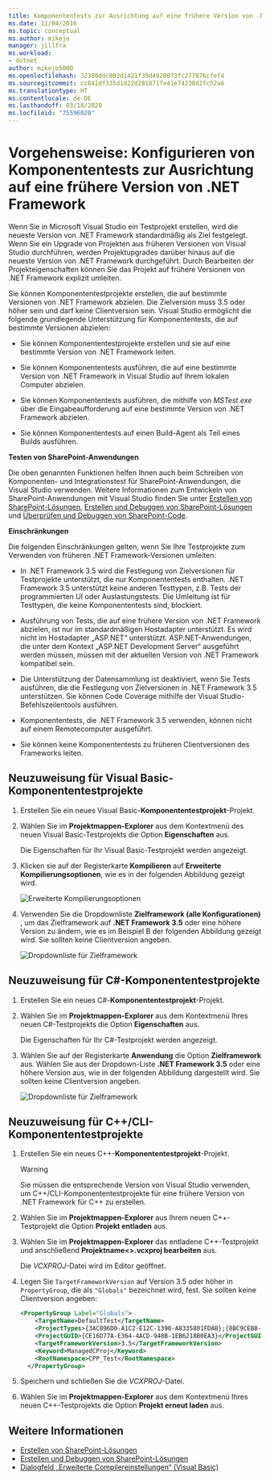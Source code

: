 ```yaml
---
title: Komponententests zur Ausrichtung auf eine frühere Version von .NET Framework
ms.date: 11/04/2016
ms.topic: conceptual
ms.author: mikejo
manager: jillfra
ms.workload:
- dotnet
author: mikejo5000
ms.openlocfilehash: 32380ddc802d1421f39d4920073fc277876cfef4
ms.sourcegitcommit: cc841df335d1d22d281871fe41e74238d2fc52a6
ms.translationtype: HT
ms.contentlocale: de-DE
ms.lasthandoff: 03/18/2020
ms.locfileid: "75596020"
---
```

# <a name="how-to-configure-unit-tests-to-target-an-earlier-version-of-the-net-framework"></a>Vorgehensweise: Konfigurieren von Komponententests zur Ausrichtung auf eine frühere Version von .NET Framework

Wenn Sie in Microsoft Visual Studio ein Testprojekt erstellen, wird die neueste Version von .NET Framework standardmäßig als Ziel festgelegt. Wenn Sie ein Upgrade von Projekten aus früheren Versionen von Visual Studio durchführen, werden Projektupgrades darüber hinaus auf die neueste Version von .NET Framework durchgeführt. Durch Bearbeiten der Projekteigenschaften können Sie das Projekt auf frühere Versionen von .NET Framework explizit umleiten.

Sie können Komponententestprojekte erstellen, die auf bestimmte Versionen von .NET Framework abzielen. Die Zielversion muss 3.5 oder höher sein und darf keine Clientversion sein. Visual Studio ermöglicht die folgende grundlegende Unterstützung für Komponententests, die auf bestimmte Versionen abzielen:

- Sie können Komponententestprojekte erstellen und sie auf eine bestimmte Version von .NET Framework leiten.

- Sie können Komponententests ausführen, die auf eine bestimmte Version von .NET Framework in Visual Studio auf Ihrem lokalen Computer abzielen.

- Sie können Komponententests ausführen, die mithilfe von *MSTest.exe* über die Eingabeaufforderung auf eine bestimmte Version von .NET Framework abzielen.

- Sie können Komponententests auf einen Build-Agent als Teil eines Builds ausführen.

**Testen von SharePoint-Anwendungen**

Die oben genannten Funktionen helfen Ihnen auch beim Schreiben von Komponenten- und Integrationstest für SharePoint-Anwendungen, die Visual Studio verwenden. Weitere Informationen zum Entwickeln von SharePoint-Anwendungen mit Visual Studio finden Sie unter [Erstellen von SharePoint-Lösungen](../sharepoint/create-sharepoint-solutions.md), [Erstellen und Debuggen von SharePoint-Lösungen](../sharepoint/building-and-debugging-sharepoint-solutions.md) und [Überprüfen und Debuggen von SharePoint-Code](../sharepoint/verifying-and-debugging-sharepoint-code.md).

**Einschränkungen**

Die folgenden Einschränkungen gelten, wenn Sie Ihre Testprojekte zum Verwenden von früheren .NET Framework-Versionen umleiten:

- In .NET Framework 3.5 wird die Festlegung von Zielversionen für Testprojekte unterstützt, die nur Komponententests enthalten. .NET Framework 3.5 unterstützt keine anderen Testtypen, z.B. Tests der programmierten UI oder Auslastungstests. Die Umleitung ist für Testtypen, die keine Komponententests sind, blockiert.

- Ausführung von Tests, die auf eine frühere Version von .NET Framework abzielen, ist nur im standardmäßigen Hostadapter unterstützt. Es wird nicht im Hostadapter „ASP.NET“ unterstützt. ASP.NET-Anwendungen, die unter dem Kontext „ASP.NET Development Server“ ausgeführt werden müssen, müssen mit der aktuellen Version von .NET Framework kompatibel sein.

- Die Unterstützung der Datensammlung ist deaktiviert, wenn Sie Tests ausführen, die die Festlegung von Zielversionen in .NET Framework 3.5 unterstützen. Sie können Code Coverage mithilfe der Visual Studio-Befehlszeilentools ausführen.

- Komponententests, die .NET Framework 3.5 verwenden, können nicht auf einem Remotecomputer ausgeführt.

- Sie können keine Komponententests zu früheren Clientversionen des Frameworks leiten.

## <a name="retargeting-for-visual-basic-unit-test-projects"></a>Neuzuweisung für Visual Basic-Komponententestprojekte

1. Erstellen Sie ein neues Visual Basic-**Komponententestprojekt**-Projekt.

2. Wählen Sie im **Projektmappen-Explorer** aus dem Kontextmenü des neuen Visual Basic-Testprojekts die Option **Eigenschaften** aus.

     Die Eigenschaften für Ihr Visual Basic-Testprojekt werden angezeigt.

3. Klicken sie auf der Registerkarte **Kompilieren** auf **Erweiterte Kompilierungsoptionen**, wie es in der folgenden Abbildung gezeigt wird.

     ![Erweiterte Kompilierungsoptionen](../test/media/howtoconfigureunittest35frameworka.png)

4. Verwenden Sie die Dropdownliste **Zielframework (alle Konfigurationen)** , um das Zielframework auf **.NET Framework 3.5** oder eine höhere Version zu ändern, wie es im Beispiel B der folgenden Abbildung gezeigt wird. Sie sollten keine Clientversion angeben.

     ![Dropdownliste für Zielframework](../test/media/howtoconfigureunitest35frameworkstepb.png)

## <a name="retargeting-for-c-unit-test-projects"></a>Neuzuweisung für C#-Komponententestprojekte

1. Erstellen Sie ein neues C#-**Komponententestprojekt**-Projekt.

2. Wählen Sie im **Projektmappen-Explorer** aus dem Kontextmenü Ihres neuen C#-Testprojekts die Option **Eigenschaften** aus.

   Die Eigenschaften für Ihr C#-Testprojekt werden angezeigt.

3. Wählen Sie auf der Registerkarte **Anwendung** die Option **Zielframework** aus. Wählen Sie aus der Dropdown-Liste **.NET Framework 3.5** oder eine höhere Version aus, wie in der folgenden Abbildung dargestellt wird. Sie sollten keine Clientversion angeben.

   ![Dropdownliste für Zielframework](../test/media/howtoconfigureunittest35frameworkcsharp.png)

## <a name="retargeting-for-ccli-unit-test-projects"></a>Neuzuweisung für C++/CLI-Komponententestprojekte

1. Erstellen Sie ein neues C++-**Komponententestprojekt**-Projekt.

   > [!WARNING]
   > Sie müssen die entsprechende Version von Visual Studio verwenden, um C++/CLI-Komponententestprojekte für eine frühere Version von .NET Framework für C++ zu erstellen.

2. Wählen Sie im **Projektmappen-Explorer** aus Ihrem neuen C++-Testprojekt die Option **Projekt entladen** aus.

3. Wählen Sie im **Projektmappen-Explorer** das entladene C++-Testprojekt und anschließend **Projektname\<>.vcxproj bearbeiten** aus.

   Die *VCXPROJ*-Datei wird im Editor geöffnet.

4. Legen Sie `TargetFrameworkVersion` auf Version 3.5 oder höher in `PropertyGroup`, die als `"Globals"` bezeichnet wird, fest. Sie sollten keine Clientversion angeben:

    ```xml
    <PropertyGroup Label="Globals">
        <TargetName>DefaultTest</TargetName>
        <ProjectTypes>{3AC096D0-A1C2-E12C-1390-A8335801FDAB};{8BC9CEB8-8B4A-11D0-8D11-00A0C91BC942}</ProjectTypes>
        <ProjectGUID>{CE16D77A-E364-4ACD-948B-1EB6218B0EA3}</ProjectGUID>
        <TargetFrameworkVersion>3.5</TargetFrameworkVersion>
        <Keyword>ManagedCProj</Keyword>
        <RootNamespace>CPP_Test</RootNamespace>
      </PropertyGroup>
    ```

5. Speichern und schließen Sie die *VCXPROJ*-Datei.

6. Wählen Sie im **Projektmappen-Explorer** aus dem Kontextmenü Ihres neuen C++-Testprojekts die Option **Projekt erneut laden** aus.

## <a name="see-also"></a>Weitere Informationen

- [Erstellen von SharePoint-Lösungen](../sharepoint/create-sharepoint-solutions.md)
- [Erstellen und Debuggen von SharePoint-Lösungen](../sharepoint/building-and-debugging-sharepoint-solutions.md)
- [Dialogfeld „Erweiterte Compilereinstellungen“ (Visual Basic)](../ide/reference/advanced-compiler-settings-dialog-box-visual-basic.md)
